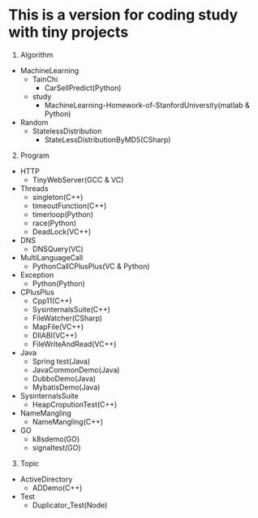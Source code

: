 # This is a version for coding study with tiny projects
1. Algorithm
- MachineLearning
	- TainChi
		- CarSellPredict(Python)
	- study
		- MachineLearning-Homework-of-StanfordUniversity(matlab & Python)
- Random
    - StatelessDistribution
        - StateLessDistributionByMD5(CSharp)
        
2. Program
- HTTP
	- TinyWebServer(GCC & VC)
- Threads
	- singleton(C++)
    - timeoutFunction(C++)
    - timerloop(Python)
	- race(Python)
    - DeadLock(VC++)
- DNS
	- DNSQuery(VC)
- MultiLanguageCall
	- PythonCallCPlusPlus(VC & Python)
- Exception
	- Python(Python)    
- CPlusPlus
	- Cpp11(C++)
    - SysinternalsSuite(C++)
    - FileWatcher(CSharp)   
    - MapFile(VC++)    
    - DllABI(VC++)
    - FileWriteAndRead(VC++) 
- Java
	- Spring test(Java)
	- JavaCommonDemo(Java)
	- DubboDemo(Java)
	- MybatisDemo(Java)
- SysinternalsSuite
    - HeapCroputionTest(C++)
- NameMangling
    - NameMangling(C++)    
- GO
    - k8sdemo(GO)
    - signaltest(GO)
	
3. Topic
- ActiveDirectory
	- ADDemo(C++)
- Test
    - Duplicator_Test(Node)
